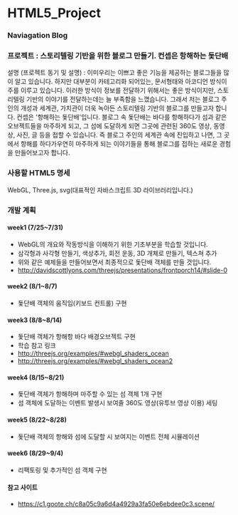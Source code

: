 # HTML5_Project

### Naviagation Blog

### 프로젝트 : 스토리텔링 기반을 위한 블로그 만들기. 컨셉은 항해하는 돛단배

설명 (프로젝트 동기 및 설명) : 이미우리는 이쁘고 좋은 기능을 제공하는 블로그들을 많이 알고 있습니다. 하지만 대부분이 카테고리화 되어있는, 문서형태와 아코디언 방식이 주를 이루고 있습니다. 이러한 방식이 정보를 전달하기 위해서는 좋은 방식이지만, 스토리텔링 기반의 이야기를 전달하는데는 늘 부족함을 느꼈습니다. 그래서 저는 블로그 주인의 개성과 세계관, 가치관이 더욱 녹아든 스토리텔링 기반의 블로그를 만들고자 합니다. 컨셉은 '항해하는 돛단배'입니다. 블로그 속 돛단배는 바다를 항해하다가 섬과 같은 오브젝트들을 마주하게 되고, 그 섬에 도달하게 되면 그곳에 관련된 360도 영상, 동영상, 사진, 글 등을 접할 수 있습니다. 즉 블로그 주인의 세계관 속에 진입하고 나면, 그 곳에서 항해를 하다가우연히 마주하게 되는 이야기들을 통해 블로그를 접하는 새로운 경험을 만들어보고자 합니다.

### 사용할 HTML5 명세

WebGL, Three.js, svg(대표적인 자바스크립트 3D 라이브러리입니다.)

### 개발 계획

#### week1 (7/25~7/31)

- WebGL의 개요와 작동방식을 이해하기 위한 기초부분을 학습할 것입니다.
- 삼각형과 사각형 만들기, 색상추가, 회전 운동, 3D 개체로 만들기, 텍스쳐 추가
- 위와 같은 예제들을 만들어보면서 최종적으로 돛단배 객체를 만들 것입니다.
- http://davidscottlyons.com/threejs/presentations/frontporch14/#slide-0

####  week2 (8/1~8/7)

- 돛단배 객체의 움직임(키보드 컨트롤) 구현

####  week3 (8/8~8/14)

- 돛단배 객체가 항해항 바다 배경오브젝트 구현
- 학습 참고 링크
- http://threejs.org/examples/#webgl_shaders_ocean
- http://threejs.org/examples/#webgl_shaders_ocean2

####  week4 (8/15~8/21)

- 돛단배 객체가 항해하며 마주할 수 있는 섬 객체 1개 구현
- 섬 객체에 도달하는 이벤트 발생시 보여줄 360도 영상(유투브 영상 이용) 세팅

####  week5 (8/22~8/28)

- 돛단배 객체의 항해와 섬에 도달할 시 보여지는 이벤트 전체 시뮬레이션

####  week6 (8/29~9/4)

- 리팩토링 및 추가적인 섬 객체 구현

####  참고 사이트

- https://c1.goote.ch/c8a05c9a6d4a4929a3fa50e6ebdee0c3.scene/
